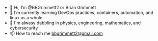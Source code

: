 - 👋 Hi, I’m @BBGrimmett2 or Brian Grimmett
- 🌱 I’m currently learning DevOps practices, containers, automation, and linux as a whole
- 👀 I'm alwasy dabbling in physics, engineering, mathematics, and cybersecurity
- 📫 How to reach me bbgrimmett2@gmail.com

<!---
BBGrimmett2/BBGrimmett2 is a ✨ special ✨ repository because its `README.md` (this file) appears on your GitHub profile.
You can click the Preview link to take a look at your changes.
--->
